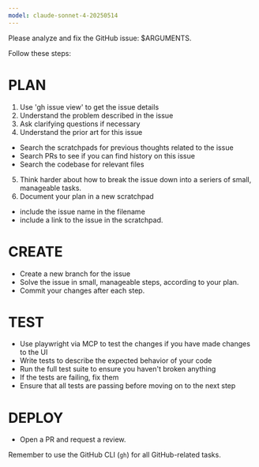 ```yaml
---
model: claude-sonnet-4-20250514
---
```


Please analyze and fix the GitHub issue: $ARGUMENTS.

Follow these steps:

# PLAN
1. Use 'gh issue view' to get the issue details
2. Understand the problem described in the issue
3. Ask clarifying questions if necessary
4. Understand the prior art for this issue
- Search the scratchpads for previous thoughts related to the issue
- Search PRs to see if you can find history on this issue
- Search the codebase for relevant files
5. Think harder about how to break the issue down into a seriers of small, manageable tasks.
6. Document your plan in a new scratchpad
  - include the issue name in the filename
  - include a link to the issue in the scratchpad.

# CREATE
- Create a new branch for the issue
- Solve the issue in small, manageable steps, according to your plan.
- Commit your changes after each step.

# TEST
- Use playwright via MCP to test the changes if you have made changes to the UI
- Write tests to describe the expected behavior of your code
- Run the full test suite to ensure you haven't broken anything
- If the tests are failing, fix them
- Ensure that all tests are passing before moving on to the next step

# DEPLOY
- Open a PR and request a review.

Remember to use the GitHub CLI (`gh`) for all GitHub-related tasks.
